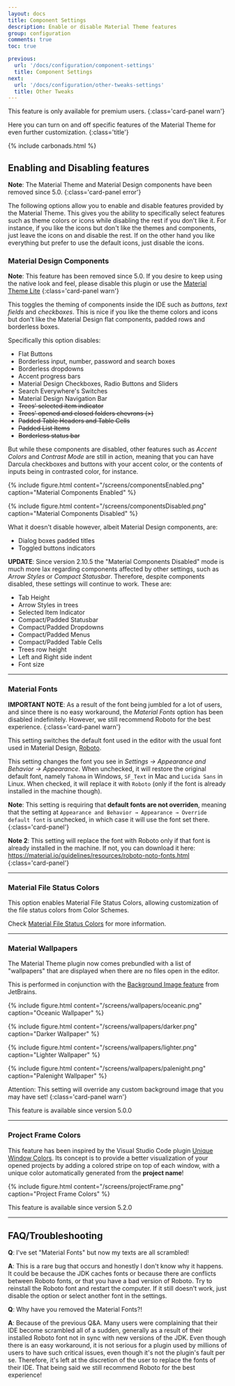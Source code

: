 ```yaml
---
layout: docs
title: Component Settings
description: Enable or disable Material Theme features
group: configuration
comments: true
toc: true

previous:
  url: '/docs/configuration/component-settings'
  title: Component Settings
next:
  url: '/docs/configuration/other-tweaks-settings'
  title: Other Tweaks
---
```


This feature is only available for premium users.
{:class='card-panel warn'}

Here you can turn on and off specific features of the Material Theme for even further customization.
{:class='title'}

{% include carbonads.html %}

## Enabling and Disabling features

**Note**: The Material Theme and Material Design components have been removed since 5.0.
{:class='card-panel error'}

The following options allow you to enable and disable features provided by the Material Theme. This gives you the
ability to specifically select features such as theme colors or icons while disabling the rest if you don't like it. For
instance, if you like the icons but don't like the themes and components, just leave the icons on and disable the rest.
If on the other hand you like everything but prefer to use the default icons, just disable the icons.

### Material Design Components

**Note**: This feature has been removed since 5.0. If you desire to keep using the native look and feel, please disable this plugin or use the [Material Theme Lite](https://plugins.jetbrains.com/plugin/12124-material-theme-ui-lite)
{:class='card-panel warn'}

This toggles the theming of components inside the IDE such as *buttons*, *text fields* and *checkboxes*. This is nice if
you like the theme colors and icons but don't like the Material Design flat components, padded rows and borderless
boxes.

Specifically this option disables:
- Flat Buttons
- Borderless input, number, password and search boxes
- Borderless dropdowns
- Accent progress bars
- Material Design Checkboxes, Radio Buttons and Sliders
- Search Everywhere's Switches
- Material Design Navigation Bar
- ~~Trees' selected item indicator~~
- ~~Trees' opened and closed folders chevrons (>)~~
- ~~Padded Table Headers and Table Cells~~
- ~~Padded List Items~~
- ~~Borderless status bar~~

But while these components are disabled, other features such as _Accent Colors_ and _Contrast Mode_ are still in action,
meaning that you can have Darcula checkboxes and buttons with your accent color, or the contents of inputs being in
contrasted color, for instance.

{% include figure.html content="/screens/componentsEnabled.png" caption="Material Components Enabled" %}

{% include figure.html content="/screens/componentsDisabled.png" caption="Material Components Disabled" %}

What it doesn't disable however, albeit Material Design components, are:
- Dialog boxes padded titles
- Toggled buttons indicators

**UPDATE**: Since version 2.10.5 the "Material Components Disabled" mode is much more lax regarding components affected
by other settings, such as *Arrow Styles* or *Compact Statusbar*. Therefore, despite components disabled, these settings
will continue to work. These are:
- Tab Height
- Arrow Styles in trees
- Selected Item Indicator
- Compact/Padded Statusbar
- Compact/Padded Dropdowns
- Compact/Padded Menus
- Compact/Padded Table Cells
- Trees row height
- Left and Right side indent
- Font size

----

### Material Fonts

**IMPORTANT NOTE**: As a result of the font being jumbled for a lot of users, and since there is no easy workaround, the
*Material Fonts* option has been disabled indefinitely. However, we still recommend Roboto for the best experience.
{:class='card-panel warn'}

This setting switches the default font used in the editor with the usual font used in Material Design,
[Roboto](https://fonts.google.com/specimen/Roboto).

This setting changes the font you see in *Settings → Appearance and Behavior → Appearance*. When unchecked, it will
restore the original default font, namely `Tahoma` in Windows, `SF_Text` in Mac and `Lucida Sans` in Linux. When checked,
it will replace it with `Roboto` (only if the font is already installed in the machine though).

**Note**: This setting is requiring that **default fonts are not overriden**, meaning that the setting at `Appearance and
Behavior → Appearance → Override default font` is unchecked, in which case it will use the font set there.
{:class='card-panel'}

**Note 2**: This setting will replace the font with Roboto only if that font is already installed in the machine. If
not, you can download it here: https://material.io/guidelines/resources/roboto-noto-fonts.html
{:class='card-panel'}

----

### Material File Status Colors

This option enables Material File Status Colors, allowing customization of the file status colors from Color Schemes.

Check [Material File Status Colors](/docs/configuration/file-status-colors) for more information.

-----

### Material Wallpapers

The Material Theme plugin now comes prebundled with a list of "wallpapers" that are displayed when there are no files open in the editor.

This is performed in conjunction with the [Background Image feature](https://www.jetbrains.com/help/idea/setting-background-image.html) from JetBrains.

{% include figure.html content="/screens/wallpapers/oceanic.png" caption="Oceanic Wallpaper" %}

{% include figure.html content="/screens/wallpapers/darker.png" caption="Darker Wallpaper" %}

{% include figure.html content="/screens/wallpapers/lighter.png" caption="Lighter Wallpaper" %}

{% include figure.html content="/screens/wallpapers/palenight.png" caption="Palenight Wallpaper" %}

Attention: This setting will override any custom background image that you may have set!
{:class='card-panel warn'}

This feature is available since version 5.0.0

-----

### Project Frame Colors

This feature has been inspired by the Visual Studio Code plugin [Unique Window Colors](https://marketplace.visualstudio.com/items?itemName=stuart.unique-window-colors).
Its concept is to provide a better visualization of your opened projects by adding a colored stripe on top of each window, with a unique color automatically generated from the **project name**!

{% include figure.html content="/screens/projectFrame.png" caption="Project Frame Colors" %}

This feature is available since version 5.2.0

-----
## FAQ/Troubleshooting

**Q**: I've set "Material Fonts" but now my texts are all scrambled!

**A**: This is a rare bug that occurs and honestly I don't know why it happens. It could be because the JDK caches fonts
or because there are conflicts between Roboto fonts, or that you have a bad version of Roboto. Try to reinstall the
Roboto font and restart the computer. If it still doesn't work, just disable the option or select another font in the
settings.

**Q**: Why have you removed the Material Fonts?!

**A**: Because of the previous Q&A. Many users were complaining that their IDE become scrambled all of a sudden,
generally as a result of their installed Roboto font not in sync with new versions of the JDK.
Even though there is an easy workaround, it is not serious for a plugin used by millions of users to have such critical issues, even though it's not the plugin's fault per se. Therefore, it's left at the discretion of the user to replace the fonts of their IDE. That being said we still recommend Roboto for the best experience!

